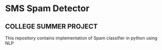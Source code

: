 # SMS Spam Detector
## COLLEGE SUMMER PROJECT
This repository contains implementation of Spam classifier in python using NLP
